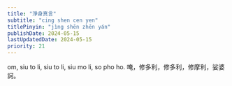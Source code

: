 ```yaml
---
title: "淨身真言"
subtitle: "cing shen cen yen"
titlePinyin: "jìng shēn zhēn yán"
publishDate: 2024-05-15
lastUpdatedDate: 2024-05-15
priority: 21
---
```


om, siu to li, siu to li, siu mo li, so pho ho.
唵，修多利，修多利，修摩利，娑婆訶。
